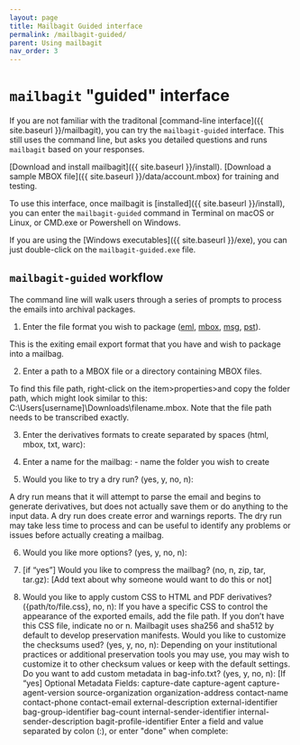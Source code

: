 ```yaml
---
layout: page
title: Mailbagit Guided interface
permalink: /mailbagit-guided/
parent: Using mailbagit
nav_order: 3
---
```


# `mailbagit` "guided" interface

If you are not familiar with the traditonal [command-line interface]({{ site.baseurl }}/mailbagit), you can try the `mailbagit-guided` interface. This still uses the command line, but asks you detailed questions and runs `mailbagit` based on your responses.

[Download and install mailbagit]({{ site.baseurl }}/install).
[Download a sample MBOX file]({{ site.baseurl }}/data/account.mbox) for training and testing.

To use this interface, once mailbagit is [installed]({{ site.baseurl }}/install), you can enter the `mailbagit-guided` command in Terminal on macOS or Linux, or CMD.exe or Powershell on Windows.

If you are using the [Windows executables]({{ site.baseurl }}/exe), you can just double-click on the `mailbagit-guided.exe` file.

## `mailbagit-guided` workflow

The command line will walk users through a series of prompts to process the emails into archival packages.

1. Enter the file format you wish to package ([eml](https://www.loc.gov/preservation/digital/formats/fdd/fdd000388.shtml), [mbox](https://www.loc.gov/preservation/digital/formats/fdd/fdd000383.shtml), [msg](https://www.loc.gov/preservation/digital/formats/fdd/fdd000379.shtml), [pst](https://www.loc.gov/preservation/digital/formats/fdd/fdd000378.shtml)).

This is the exiting email export format that you have and wish to package into a mailbag.

2. Enter a path to a MBOX file or a directory containing MBOX files.

To find this file path, right-click on the item>properties>and copy the folder path, which might look similar to this: C:\Users\[username]\Downloads\filename.mbox. Note that the file path needs to be transcribed exactly.

3. Enter the derivatives formats to create separated by spaces (html, mbox, txt, warc):

4. Enter a name for the mailbag: - name the folder you wish to create

5. Would you like to try a dry run? (yes, y, no, n):

A dry run means that it will attempt to parse the email and begins to generate derivatives, but does not actually save them or do anything to the input data. A dry run does create error and warnings reports. The dry run may take less time to process and can be useful to identify any problems or issues before actually creating a mailbag.

6. Would you like more options? (yes, y, no, n):

7. [if “yes”] Would you like to compress the mailbag? (no, n, zip, tar, tar.gz): [Add text about why someone would want to do this or not]

8. Would you like to apply custom CSS to HTML and PDF derivatives? ({path/to/file.css}, no, n): If you have a specific CSS to control the appearance of the exported emails, add the file path. If you don’t have this CSS file, indicate no or n.
Mailbagit uses sha256 and sha512 by default to develop preservation manifests. Would you like to customize the checksums used? (yes, y, no, n): Depending on your institutional practices or additional preservation tools you may use, you may wish to customize it to other checksum values or keep with the default settings.
Do you want to add custom metadata in bag-info.txt? (yes, y, no, n):
[If “yes] Optional Metadata Fields:
        capture-date
        capture-agent
        capture-agent-version
        source-organization
        organization-address
        contact-name
        contact-phone
        contact-email
        external-description
        external-identifier
        bag-group-identifier
        bag-count
        internal-sender-identifier
        internal-sender-description
        bagit-profile-identifier
Enter a field and value separated by colon (:), or enter "done" when complete:
